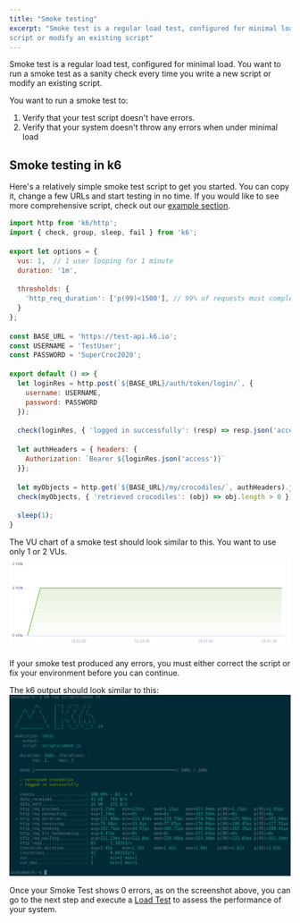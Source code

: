 ```yaml
---
title: "Smoke testing"
excerpt: "Smoke test is a regular load test, configured for minimal load. You want to run a smoke test as a sanity check every time you write a new
script or modify an existing script"
---
```


Smoke test is a regular load test, configured for minimal load. 
You want to run a smoke test as a sanity check every time you write a new 
script or modify an existing script.

You want to run a smoke test to:
 1. Verify that your test script doesn't have errors.
 2. Verify that your system doesn't throw any errors when under minimal load

## Smoke testing in k6

Here's a relatively simple smoke test script to get you started. You can copy it, change a few URLs and start testing in no time.
If you would like to see more comprehensive script, check out our [example section](/examples).

<div class="code-group" data-props='{"labels": ["sample-smoke-test.js"], "lineNumbers": [true]}'>

```javascript
import http from 'k6/http';
import { check, group, sleep, fail } from 'k6';

export let options = {
  vus: 1,  // 1 user looping for 1 minute
  duration: '1m',

  thresholds: {
    'http_req_duration': ['p(99)<1500'], // 99% of requests must complete below 1.5s
  }
};

const BASE_URL = 'https://test-api.k6.io'; 
const USERNAME = 'TestUser';
const PASSWORD = 'SuperCroc2020';

export default () => {
  let loginRes = http.post(`${BASE_URL}/auth/token/login/`, {
    username: USERNAME,
    password: PASSWORD
  });  

  check(loginRes, { 'logged in successfully': (resp) => resp.json('access') !== '' });

  let authHeaders = { headers: {
    Authorization: `Bearer ${loginRes.json('access')}`
  }};

  let myObjects = http.get(`${BASE_URL}/my/crocodiles/`, authHeaders).json();
  check(myObjects, { 'retrieved crocodiles': (obj) => obj.length > 0 });

  sleep(1);
}
```
</div>

The VU chart of a smoke test should look similar to this. You want to use only 1 or 2 VUs. 
![Smoke Test VU chart](./images/smoke-test.png) 

If your smoke test produced any errors, you must either correct the script or fix your environment 
before you can continue. 

The k6 output should look similar to this:
![Smoke Test Terminal Output](./images/smoke-test-terminal-output.png)

Once your Smoke Test shows 0 errors, as on the screenshot above, you can go to the next step and 
execute a [Load Test](/test-types/load-testing) to assess the performance of your system.
